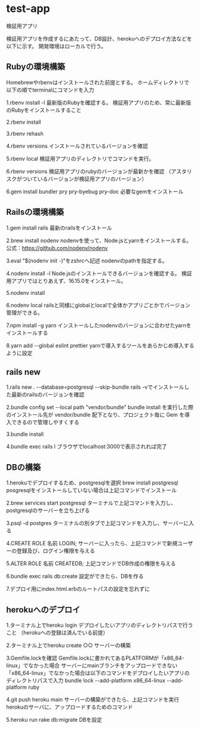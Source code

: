 # test-app
検証用アプリ

検証用アプリを作成するにあたって、DB設計、herokuへのデプロイ方法などを以下に示す。
開発環境はローカルで行う。

## Rubyの環境構築
Homebrewやrbenvはインストールされた前提とする。
ホームディレクトリで以下の順でterminalにコマンドを入力

1.rbenv install -l
最新版のRubyを確認する。
検証用アプリのため、常に最新版のRubyをインストールすること

2.rbenv install <version>

3.rbenv rehash

4.rbenv versions
インストールされているバージョンを確認

5.rbenv local <version>
検証用アプリのディレクトリでコマンドを実行。

6.rbenv versions
検証用アプリのrubyのバージョンが最新かを確認
（アスタリスクがついているバージョンが検証用アプリのバージョン）

6.gem install bundler pry pry-byebug pry-doc
必要なgemをインストール

## Railsの環境構築

1.gem install rails
最新のrailsをインストール

2.brew install nodenv
nodenvを使って、Node.jsとyarnをインストールする。
公式：https://github.com/nodenv/nodenv

3.eval "$(nodenv init -)"をzshrcへ記述
nodenvのpathを指定する。

4.nodenv install -l
Node.jsのインストールできるバージョンを確認する。
検証用アプリではとりあえず、16.15.0をインストール。

5.nodenv install <versions>

6.nodenv local <versions>
railsと同様にglobalとlocalで全体かアプリごとかでバージョン管理ができる。

7.npm install -g yarn
インストールしたnodenvのバージョンに合わせたyarnをインストールする

8.yarn add --global eslint prettier
yarnで導入するツールをあらかじめ導入するように設定

## rails new

1.rails _<version>_ new . --database=postgresql --skip-bundle
rails -vでインストールした最新のrailsのバージョンを確認

2.bundle config set --local path "vendor/bundle"
bundle install を実行した際のインストール先が vendor/bundle 配下となり、プロジェクト毎に Gem を導入できるので管理しやすくする

3.bundle install

4.bundle exec rails l
ブラウザでlocalhost:3000で表示されれば完了

## DBの構築

1.herokuでデプロイするため、postgresqlを選択
brew install postgresql
posgresqlをインストールしていない場合は上記コマンドでインストール

2.brew services start postgresql
ターミナルで上記コマンドを入力し、postgresqlのサーバーを立ち上げる

3.psql -d postgres
ターミナルの別タブで上記コマンドを入力し、サーバーに入る

4.CREATE ROLE 名前 LOGIN;
サーバーに入ったら、上記コマンドで新規ユーザーの登録及び、ログイン権限を与える

5.ALTER ROLE 名前 CREATEDB;
上記コマンドでDB作成の権限を与える

6.bundle exec rails db:create
設定ができたら、DBを作る

7.デプロイ用にindex.html.erbのルートパスの設定を忘れずに

## herokuへのデプロイ

1.ターミナル上でheroku login
デプロイしたいアプリのディレクトリパスで行うこと
（herokuへの登録は済んでいる前提）

2.ターミナル上でheroku create ○○
サーバーの構築

3.Gemfile.lockを確認
Gemfile.lockに書かれてあるPLATFORMが「x86_64-linux」でなかった場合
サーバーにmainブランチをアップロードできない
「x86_64-linux」でなかった場合は以下のコマンドをデプロイしたいアプリのディレクトリパスで入力
bundle lock --add-platform x86_64-linux --add-platform ruby

4.git push heroku main
サーバーの構築ができたら、上記コマンドを実行
herokuのサーバに、アップロードするためのコマンド

5.heroku run rake db:migrate
DBを設定
